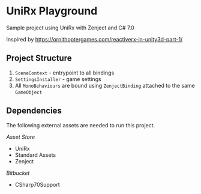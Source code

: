 # UniRx Playground

Sample project using UniRx with Zenject and C# 7.0

Inspired by https://ornithoptergames.com/reactiverx-in-unity3d-part-1/

## Project Structure

1. `SceneContext` - entrypoint to all bindings
2. `SettingsInstaller` - game settings
3. All `MonoBehaviours` are bound using `ZenjectBinding` attached to the same `GameObject`

## Dependencies
The following external assets are needed to run this project.

*Asset Store*
* UniRx
* Standard Assets
* Zenject

*Bitbucket*
* CSharp70Support